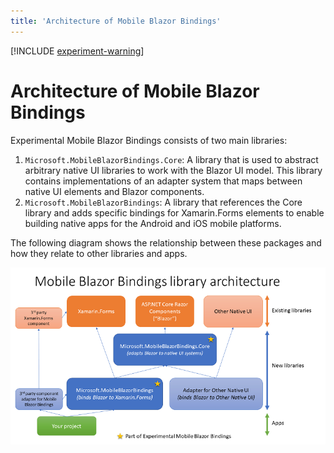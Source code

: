 ```yaml
---
title: 'Architecture of Mobile Blazor Bindings'
---
```


[!INCLUDE [experiment-warning](../includes/experiment-warning.md)]

# Architecture of Mobile Blazor Bindings

Experimental Mobile Blazor Bindings consists of two main libraries:

1. `Microsoft.MobileBlazorBindings.Core`: A library that is used to abstract arbitrary native UI libraries to work with the Blazor UI model. This library contains implementations of an adapter system that maps between native UI elements and Blazor components.
1. `Microsoft.MobileBlazorBindings`: A library that references the Core library and adds specific bindings for Xamarin.Forms elements to enable building native apps for the Android and iOS mobile platforms.

The following diagram shows the relationship between these packages and how they relate to other libraries and apps.

[ ![Mobile Blazor Bindings architecture diagram](media/architecture/mobileblazorbindings-architecture-inline.png) ](media/architecture/mobileblazorbindings-architecture-expanded.png#lightbox)
